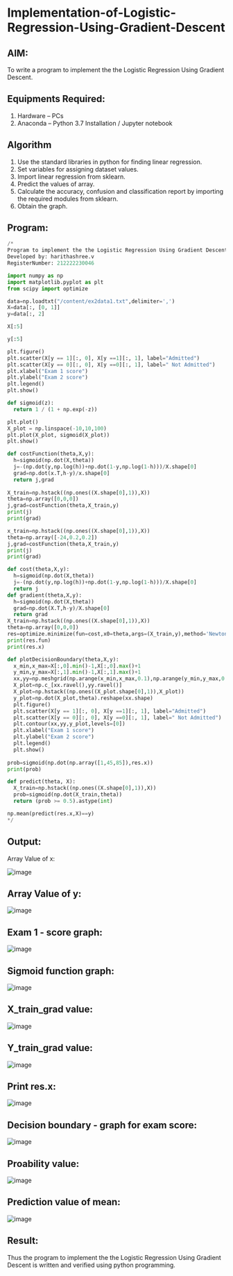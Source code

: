 # Implementation-of-Logistic-Regression-Using-Gradient-Descent

## AIM:
To write a program to implement the the Logistic Regression Using Gradient Descent.

## Equipments Required:
1. Hardware – PCs
2. Anaconda – Python 3.7 Installation / Jupyter notebook

## Algorithm
1. Use the standard libraries in python for finding linear regression.
2. Set variables for assigning dataset values.
3. Import linear regression from sklearn.
4. Predict the values of array.
5. Calculate the accuracy, confusion and classification report by importing the required modules from sklearn.
6. Obtain the graph.

## Program:
```python
/*
Program to implement the the Logistic Regression Using Gradient Descent.
Developed by: harithashree.v
RegisterNumber: 212222230046

import numpy as np
import matplotlib.pyplot as plt
from scipy import optimize

data=np.loadtxt("/content/ex2data1.txt",delimiter=',')
X=data[:, [0, 1]]
y=data[:, 2]

X[:5]

y[:5]

plt.figure()
plt.scatter(X[y == 1][:, 0], X[y ==1][:, 1], label="Admitted")
plt.scatter(X[y == 0][:, 0], X[y ==0][:, 1], label=" Not Admitted")
plt.xlabel("Exam 1 score")
plt.ylabel("Exam 2 score")
plt.legend()
plt.show()

def sigmoid(z):
  return 1 / (1 + np.exp(-z))

plt.plot()
X_plot = np.linspace(-10,10,100)
plt.plot(X_plot, sigmoid(X_plot))
plt.show()

def costFunction(theta,X,y):
  h=sigmoid(np.dot(X,theta))
  j=-(np.dot(y,np.log(h))+np.dot(1-y,np.log(1-h)))/X.shape[0]
  grad=np.dot(x.T,h-y)/x.shape[0]
  return j,grad
  
X_train=np.hstack((np.ones((X.shape[0],1)),X))
theta=np.array([0,0,0])
j,grad=costFunction(theta,X_train,y)
print(j)
print(grad)

x_train=np.hstack((np.ones((X.shape[0],1)),X))
theta=np.array([-24,0.2,0.2])
j,grad=costFunction(theta,X_train,y)
print(j)
print(grad)

def cost(theta,X,y):
  h=sigmoid(np.dot(X,theta))
  j=-(np.dot(y,np.log(h))+np.dot(1-y,np.log(1-h)))/X.shape[0]
  return j
def gradient(theta,X,y):
  h=sigmoid(np.dot(X,theta))
  grad=np.dot(X.T,h-y)/X.shape[0]
  return grad
X_train=np.hstack((np.ones((X.shape[0],1)),X))
theta=np.array([0,0,0])
res=optimize.minimize(fun=cost,x0=theta,args=(X_train,y),method='Newton-CG',jac=gradient)
print(res.fun)
print(res.x)

def plotDecisionBoundary(theta,X,y):
  x_min,x_max=X[:,0].min()-1,X[:,0].max()+1
  y_min,y_max=X[:,1].min()-1,X[:,1].max()+1
  xx,yy=np.meshgrid(np.arange(x_min,x_max,0.1),np.arange(y_min,y_max,0.1))
  X_plot=np.c_[xx.ravel(),yy.ravel()]
  X_plot=np.hstack((np.ones((X_plot.shape[0],1)),X_plot))
  y_plot=np.dot(X_plot,theta).reshape(xx.shape)
  plt.figure()
  plt.scatter(X[y == 1][:, 0], X[y ==1][:, 1], label="Admitted")
  plt.scatter(X[y == 0][:, 0], X[y ==0][:, 1], label=" Not Admitted")
  plt.contour(xx,yy,y_plot,levels=[0])
  plt.xlabel("Exam 1 score")
  plt.ylabel("Exam 2 score")
  plt.legend()
  plt.show()
  
prob=sigmoid(np.dot(np.array([1,45,85]),res.x))
print(prob)

def predict(theta, X):
  X_train=np.hstack((np.ones((X.shape[0],1)),X))
  prob=sigmoid(np.dot(X_train,theta))
  return (prob >= 0.5).astype(int)

np.mean(predict(res.x,X)==y)
*/
```

## Output:
Array Value of x:


![image](https://github.com/haritha-venkat/-Implementation-of-Logistic-Regression-Using-Gradient-Descent/assets/121285701/eff918c5-2bcd-49e4-b978-48b389efc6a2)


## Array Value of y:

![image](https://github.com/haritha-venkat/-Implementation-of-Logistic-Regression-Using-Gradient-Descent/assets/121285701/13ac1c01-59e0-4241-bde9-55d935387586)

## Exam 1 - score graph:




![image](https://github.com/haritha-venkat/-Implementation-of-Logistic-Regression-Using-Gradient-Descent/assets/121285701/4290a194-5acd-43d0-a049-f9650aab2602)


## Sigmoid function graph:


![image](https://github.com/haritha-venkat/-Implementation-of-Logistic-Regression-Using-Gradient-Descent/assets/121285701/e3084e4f-dccb-4efc-b34a-3cfe2350367e)


## X_train_grad value:


![image](https://github.com/haritha-venkat/-Implementation-of-Logistic-Regression-Using-Gradient-Descent/assets/121285701/811052aa-cd7d-4fa8-96ae-304e11575ea3)


## Y_train_grad value:


![image](https://github.com/haritha-venkat/-Implementation-of-Logistic-Regression-Using-Gradient-Descent/assets/121285701/51f87878-a179-4987-9698-da15e145289a)


## Print res.x:


![image](https://github.com/haritha-venkat/-Implementation-of-Logistic-Regression-Using-Gradient-Descent/assets/121285701/2f8c6e05-3452-4dba-8fd0-759a324c038c)


## Decision boundary - graph for exam score:


![image](https://github.com/haritha-venkat/-Implementation-of-Logistic-Regression-Using-Gradient-Descent/assets/121285701/e5385c03-3aa3-4fab-bb32-d7f22bc54850)


## Proability value:

![image](https://github.com/haritha-venkat/-Implementation-of-Logistic-Regression-Using-Gradient-Descent/assets/121285701/d31f0dd0-bbf9-49f3-b401-aef7c7642448)


## Prediction value of mean:

![image](https://github.com/haritha-venkat/-Implementation-of-Logistic-Regression-Using-Gradient-Descent/assets/121285701/127f330c-4ad6-4022-924e-6f23e062918b)


## Result:
Thus the program to implement the the Logistic Regression Using Gradient Descent is written and verified using python programming.

